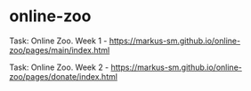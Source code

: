 ﻿# online-zoo

Task: Online Zoo. Week 1 - https://markus-sm.github.io/online-zoo/pages/main/index.html

Task: Online Zoo. Week 2 - https://markus-sm.github.io/online-zoo/pages/donate/index.html
